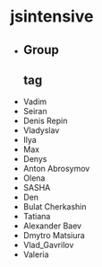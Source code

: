 # jsintensive 
- ## Group <h2>tag
- Vadim
- Seiran
- Denis Repin
- Vladyslav
- Ilya
- Max
- Denys
- Anton Abrosymov
- Olena
- SASHA
- Den
- Bulat Cherkashin
- Tatiana
- Alexander Baev
- Dmytro Matsiura
- Vlad_Gavrilov
- Valeria
